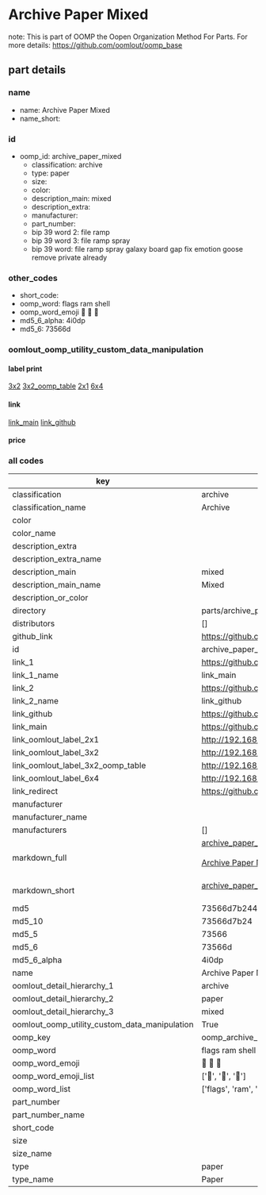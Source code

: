 # Archive Paper Mixed  

note: This is part of OOMP the Oopen Organization Method For Parts. For more details: https://github.com/oomlout/oomp_base

##  part details
  







### name
* name: Archive Paper Mixed
* name_short: 
### id
* oomp_id: archive_paper_mixed
  * classification: archive
  * type: paper
  * size: 
  * color: 
  * description_main: mixed
  * description_extra: 
  * manufacturer: 
  * part_number: 
  * bip 39 word 2: file ramp
  * bip 39 word 3: file ramp spray
  * bip 39 word: file ramp spray galaxy board gap fix emotion goose remove private already

### other_codes
* short_code: 
* oomp_word: flags ram shell
* oomp_word_emoji :flags: :ram: :shell:
* md5_6_alpha: 4i0dp
* md5_6: 73566d






### oomlout_oomp_utility_custom_data_manipulation
#### label print
[3x2](http://192.168.1.245:1112/?label=oomp%204i0dp)
[3x2_oomp_table](http://192.168.1.108:1112/?label=oomp%204i0dp)
[2x1](http://192.168.1.242:1112/?label=oomp%204i0dp)
[6x4](http://192.168.1.55:1112/?label=oomp%204i0dp)    

#### link

[link_main](https://github.com/oomlout/oomlout_oomp_version_1_messy/tree/main/parts/archive_paper_mixed) [link_github](https://github.com/oomlout/oomlout_oomp_version_1_messy/tree/main/parts/archive_paper_mixed)                             

#### price







### all codes 
| key | value |  
| --- | --- |  
| classification | archive |  
| classification_name | Archive |  
| color |  |  
| color_name |  |  
| description_extra |  |  
| description_extra_name |  |  
| description_main | mixed |  
| description_main_name | Mixed |  
| description_or_color |   |  
| directory | parts/archive_paper_mixed |  
| distributors | [] |  
| github_link | https://github.com/oomlout/oomlout_oomp_part_src/tree/main/parts/archive_paper_mixed |  
| id | archive_paper_mixed |  
| link_1 | https://github.com/oomlout/oomlout_oomp_version_1_messy/tree/main/parts/archive_paper_mixed |  
| link_1_name | link_main |  
| link_2 | https://github.com/oomlout/oomlout_oomp_version_1_messy/tree/main/parts/archive_paper_mixed |  
| link_2_name | link_github |  
| link_github | https://github.com/oomlout/oomlout_oomp_version_1_messy/tree/main/parts/archive_paper_mixed |  
| link_main | https://github.com/oomlout/oomlout_oomp_version_1_messy/tree/main/parts/archive_paper_mixed |  
| link_oomlout_label_2x1 | http://192.168.1.242:1112/?label=oomp%204i0dp |  
| link_oomlout_label_3x2 | http://192.168.1.245:1112/?label=oomp%204i0dp |  
| link_oomlout_label_3x2_oomp_table | http://192.168.1.108:1112/?label=oomp%204i0dp |  
| link_oomlout_label_6x4 | http://192.168.1.55:1112/?label=oomp%204i0dp |  
| link_redirect | https://github.com/oomlout/oomlout_oomp_version_1_messy/tree/main/parts/archive_paper_mixed |  
| manufacturer |  |  
| manufacturer_name |  |  
| manufacturers | [] |  
| markdown_full | [archive_paper_mixed](none)<br>[](none)<br>[Archive Paper Mixed](none)<br><br> |  
| markdown_short | [archive_paper_mixed](none)<br><br> |  
| md5 | 73566d7b2448cb017d0c55efa5ec5ab1 |  
| md5_10 | 73566d7b24 |  
| md5_5 | 73566 |  
| md5_6 | 73566d |  
| md5_6_alpha | 4i0dp |  
| name | Archive Paper Mixed |  
| oomlout_detail_hierarchy_1 | archive |  
| oomlout_detail_hierarchy_2 | paper |  
| oomlout_detail_hierarchy_3 | mixed |  
| oomlout_oomp_utility_custom_data_manipulation | True |  
| oomp_key | oomp_archive_paper_mixed |  
| oomp_word | flags ram shell |  
| oomp_word_emoji | :flags: :ram: :shell: |  
| oomp_word_emoji_list | [':flags:', ':ram:', ':shell:'] |  
| oomp_word_list | ['flags', 'ram', 'shell'] |  
| part_number |  |  
| part_number_name |  |  
| short_code |  |  
| size |  |  
| size_name |  |  
| type | paper |  
| type_name | Paper |  
